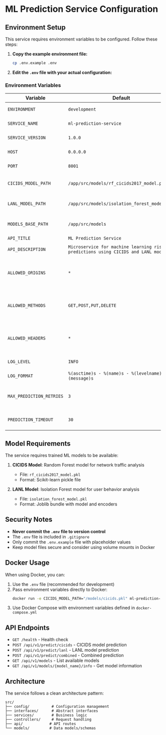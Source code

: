 # ML Prediction Service Configuration

## Environment Setup

This service requires environment variables to be configured. Follow these steps:

1. **Copy the example environment file:**
   ```bash
   cp .env.example .env
   ```

2. **Edit the `.env` file with your actual configuration:**

### Environment Variables

| Variable | Default | Description |
|----------|---------|-------------|
| `ENVIRONMENT` | `development` | Application environment |
| `SERVICE_NAME` | `ml-prediction-service` | Service name |
| `SERVICE_VERSION` | `1.0.0` | Service version |
| `HOST` | `0.0.0.0` | Host to bind the service |
| `PORT` | `8001` | Port to run the service |
| `CICIDS_MODEL_PATH` | `/app/src/models/rf_cicids2017_model.pkl` | Path to CICIDS model file |
| `LANL_MODEL_PATH` | `/app/src/models/isolation_forest_model.pkl` | Path to LANL model file |
| `MODELS_BASE_PATH` | `/app/src/models` | Base path for model files |
| `API_TITLE` | `ML Prediction Service` | FastAPI title |
| `API_DESCRIPTION` | `Microservice for machine learning risk predictions using CICIDS and LANL models` | FastAPI description |
| `ALLOWED_ORIGINS` | `*` | CORS allowed origins (comma-separated) |
| `ALLOWED_METHODS` | `GET,POST,PUT,DELETE` | CORS allowed methods (comma-separated) |
| `ALLOWED_HEADERS` | `*` | CORS allowed headers (comma-separated) |
| `LOG_LEVEL` | `INFO` | Logging level |
| `LOG_FORMAT` | `%(asctime)s - %(name)s - %(levelname)s - %(message)s` | Logging format |
| `MAX_PREDICTION_RETRIES` | `3` | Maximum prediction retry attempts |
| `PREDICTION_TIMEOUT` | `30` | Prediction timeout (seconds) |

## Model Requirements

The service requires trained ML models to be available:

1. **CICIDS Model**: Random Forest model for network traffic analysis
   - File: `rf_cicids2017_model.pkl`
   - Format: Scikit-learn pickle file

2. **LANL Model**: Isolation Forest model for user behavior analysis
   - File: `isolation_forest_model.pkl`
   - Format: Joblib bundle with model and encoders

## Security Notes

- **Never commit the `.env` file to version control**
- The `.env` file is included in `.gitignore`
- Only commit the `.env.example` file with placeholder values
- Keep model files secure and consider using volume mounts in Docker

## Docker Usage

When using Docker, you can:

1. Use the `.env` file (recommended for development)
2. Pass environment variables directly to Docker:
   ```bash
   docker run -e CICIDS_MODEL_PATH="/models/cicids.pkl" ml-prediction-service
   ```
3. Use Docker Compose with environment variables defined in `docker-compose.yml`

## API Endpoints

- `GET /health` - Health check
- `POST /api/v1/predict/cicids` - CICIDS model prediction
- `POST /api/v1/predict/lanl` - LANL model prediction
- `POST /api/v1/predict/combined` - Combined prediction
- `GET /api/v1/models` - List available models
- `GET /api/v1/models/{model_name}/info` - Get model information

## Architecture

The service follows a clean architecture pattern:

```
src/
├── config/          # Configuration management
├── interfaces/      # Abstract interfaces
├── services/        # Business logic
├── controllers/     # Request handling
├── api/            # API routes
└── models/         # Data models/schemas
```
